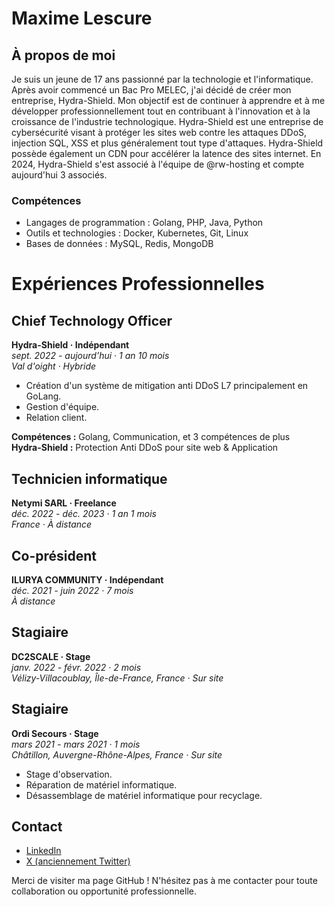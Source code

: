 # Maxime Lescure

## À propos de moi

Je suis un jeune de 17 ans passionné par la technologie et l'informatique. Après avoir commencé un Bac Pro MELEC, j'ai décidé de créer mon entreprise, Hydra-Shield. Mon objectif est de continuer à apprendre et à me développer professionnellement tout en contribuant à l'innovation et à la croissance de l'industrie technologique. Hydra-Shield est une entreprise de cybersécurité visant à protéger les sites web contre les attaques DDoS, injection SQL, XSS et plus généralement tout type d'attaques. Hydra-Shield possède également un CDN pour accélérer la latence des sites internet. En 2024, Hydra-Shield s'est associé à l'équipe de @rw-hosting et compte aujourd'hui 3 associés.

### Compétences
- Langages de programmation : Golang, PHP, Java, Python
- Outils et technologies : Docker, Kubernetes, Git, Linux
- Bases de données : MySQL, Redis, MongoDB

# Expériences Professionnelles

## Chief Technology Officer
**Hydra-Shield · Indépendant**  
*sept. 2022 - aujourd’hui · 1 an 10 mois*  
*Val d'oight · Hybride*  
- Création d'un système de mitigation anti DDoS L7 principalement en GoLang.
- Gestion d'équipe.
- Relation client.

**Compétences :** Golang, Communication, et 3 compétences de plus  
**Hydra-Shield :** Protection Anti DDoS pour site web & Application  

## Technicien informatique
**Netymi SARL · Freelance**  
*déc. 2022 - déc. 2023 · 1 an 1 mois*  
*France · À distance*

## Co-président
**ILURYA COMMUNITY · Indépendant**  
*déc. 2021 - juin 2022 · 7 mois*  
*À distance*

## Stagiaire
**DC2SCALE · Stage**  
*janv. 2022 - févr. 2022 · 2 mois*  
*Vélizy-Villacoublay, Île-de-France, France · Sur site*

## Stagiaire
**Ordi Secours · Stage**  
*mars 2021 - mars 2021 · 1 mois*  
*Châtillon, Auvergne-Rhône-Alpes, France · Sur site*  
- Stage d'observation.
- Réparation de matériel informatique.
- Désassemblage de matériel informatique pour recyclage.


## Contact

- [LinkedIn](https://www.linkedin.com/in/maxime-lescure/)
- [X (anciennement Twitter)](https://x.com/FR_MaximeDev)


Merci de visiter ma page GitHub ! N'hésitez pas à me contacter pour toute collaboration ou opportunité professionnelle.
